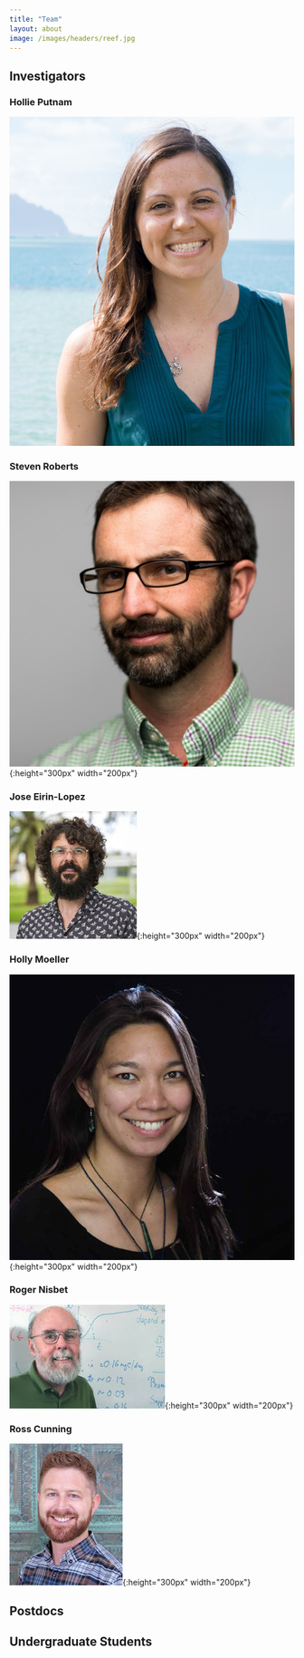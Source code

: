 ```yaml
---
title: "Team"
layout: about
image: /images/headers/reef.jpg
---
```


## Investigators
 
### Hollie Putnam  
![Putnam](https://github.com/urol-e5/urol-e5.github.io/blob/master/images/HP_profile.jpg?raw=true)

### Steven Roberts
![Roberts](https://github.com/urol-e5/urol-e5.github.io/blob/master/images/SR_profile.jpg?raw=true){:height="300px" width="200px"}  
 
### Jose Eirin-Lopez 
![Eirin-Lopez](https://github.com/urol-e5/urol-e5.github.io/blob/master/images/JEL_profile.jpeg?raw=true){:height="300px" width="200px"}

### Holly Moeller  
![Moeller](https://github.com/urol-e5/urol-e5.github.io/blob/master/images/HM_profile.jpg?raw=true){:height="300px" width="200px"}

### Roger Nisbet  
![Nisbet](https://github.com/urol-e5/urol-e5.github.io/blob/master/images/RN_profile.jpeg?raw=true){:height="300px" width="200px"}

### Ross Cunning  
![Cunning](https://github.com/urol-e5/urol-e5.github.io/blob/master/images/RC_profile.jpg?raw=true){:height="300px" width="200px"}

## Postdocs 

## Undergraduate Students  

